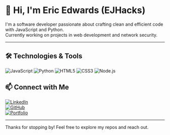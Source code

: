# 👋 Hi, I'm Eric Edwards (EJHacks)

I'm a software developer passionate about crafting clean and efficient code with JavaScript and Python.  
Currently working on projects in web development and network security.

---

## 🛠️ Technologies & Tools

![JavaScript](https://img.shields.io/badge/-JavaScript-F7DF1E?style=for-the-badge&logo=javascript&logoColor=black)
![Python](https://img.shields.io/badge/-Python-3776AB?style=for-the-badge&logo=python&logoColor=white)
![HTML5](https://img.shields.io/badge/-HTML5-E34F26?style=for-the-badge&logo=html5&logoColor=white)
![CSS3](https://img.shields.io/badge/-CSS3-1572B6?style=for-the-badge&logo=css3&logoColor=white)
![Node.js](https://img.shields.io/badge/-Node.js-339933?style=for-the-badge&logo=nodedotjs&logoColor=white)



## 📫 Connect with Me

[![LinkedIn](https://img.shields.io/badge/-LinkedIn-0A66C2?style=for-the-badge&logo=linkedin&logoColor=white)](https://linkedin.com/in/yourprofile)  
[![GitHub](https://img.shields.io/badge/-GitHub-181717?style=for-the-badge&logo=github&logoColor=white)](https://github.com/EJHacks)  
[![Portfolio](https://img.shields.io/badge/-Portfolio-4CAF50?style=for-the-badge&logo=google-chrome&logoColor=white)](https://yourportfolio.com)

---

Thanks for stopping by! Feel free to explore my repos and reach out.
